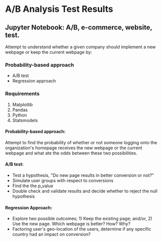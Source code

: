# A/B Analysis Test Results
## Jupyter Notebook: A/B, e-commerce, website, test.

Attempt to understand whether a given company should implement a new webpage or keep the current webpage by:

### Probability-based approach
- A/B test
- Regression approach

### Requirements
1) Matplotlib 
2) Pandas
3) Python
4) Statsmodels 

#### Probability-based approach:

Attempt to find the probability of whether or not someone logging onto the organization's homepage receives the 
new webpage or the current webpage and what ate the odds between these two possibilities.

#### A/B test:

- Test a hypothesis, "Do new page results in better conversion or not?"
- Simulate user groups with respect to conversions
- Find the the p_value
- Double check and validate results and decide whether to reject the null hypothesis


#### Regression Approach:

- Explore two possible outcomes; 1) Keep the existing page; and/or, 2) Use the new page. Which webpage is better? How? Why? 
- Factoring user's geo-location of the users, determine if any specific country had an impact on conversion? 
